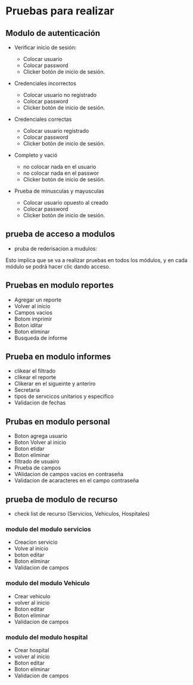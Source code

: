 # Pruebas para realizar
## Modulo de autenticación

- Verificar inicio de sesión:
    - Colocar usuario
    - Colocar password
    - Clicker botón de inicio de sesión.

- Credenciales incorrectos
    - Colocar usuario no registrado
    - Colocar password
    - Clicker botón de inicio de sesión.

- Credenciales correctas
    - Colocar usuario registrado 
    - Colocar password
    - Clicker botón de inicio de sesión.

- Completo y vació
    - no colocar nada en el usuario
    - no colocar nada en el passwor
    - Clicker botón de inicio de sesión.

- Prueba de minusculas y mayusculas 
    - Colocar usuario opuesto al creado
    - Colocar password
    - Clicker botón de inicio de sesión.

## prueba de acceso a modulos

- pruba de rederisacion a mudulos:

Esto implica que se va a realizar pruebas en todos los módulos, y en cada módulo se podrá hacer clic dando acceso.

## Pruebas en modulo reportes

- Agregar un reporte
- Volver al inicio
- Campos vacios 
- Botom imprimir
- Boton iditar
- Boton eliminar
- Busqueda de informe   

## Prueba en modulo informes

- clikear el filtrado
- clikear el reporte
- Clikerar en el sigueinte y anteriro
- Secretaria
- tipos de servcicos unitarios y especifico
- Validacion de fechas

## Prubas en modulo personal

- Boton agrega usuario
- Boton Volver al inicio
- Boton etidar
- Boton eliminar
- filtrado de usuairo
- Prueba de campos
- VAlidacion de campos vacios en contraseña
- Validacion de acaracteres en el campo contraseña

## prueba de modulo de recurso

- check list de recurso (Servicios, Vehiculos, Hospitales)

### modulo del modulo servicios

- Creacion servicio
- Volve al inicio
- boton editar
- Boton eliminar
- Validacion de campos 

### modulo del modulo Vehiculo

- Crear vehiculo
- volver al inicio
- Boton editar
- Boton eliminar
- Validacion de campos 

### modulo del modulo hospital

- Crear hospital
- volver al inicio
- Boton editar
- Boton eliminar
- Validacion de campos